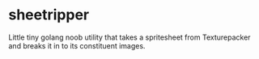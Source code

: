 # sheetripper
Little tiny golang noob utility that takes a spritesheet from Texturepacker and breaks it in to its constituent images.
